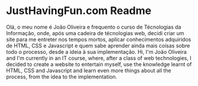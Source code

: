 # JustHavingFun.com Readme
<PT>
  Olá, o meu nome é João Oliveira e frequento o curso de Técnologias da Informação, onde, após uma cadeira de técnologias web, decidi criar um site para me entreter nos tempos mortos, aplicar conhecimentos adquiridos de HTML, CSS e Javascript e quem sabe aprender ainda mais coisas sobre todo o processo, desde a ideia à sua implementação. 

<ENG>
  Hi, I'm João Oliveira and I'm currently in an IT course, where, after a class of web technologies, I decided to create a website to entertain myself, use the knowledge learnt of HTML, CSS and Javascript and learn even more things about all the process, from the idea to the implementation.
